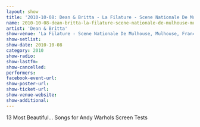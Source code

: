 ```yaml
---
layout: show
title: '2010-10-08: Dean & Britta - La Filature - Scene Nationale De Mulhouse, Mulhouse, France'
name: 2010-10-08-dean-britta-la-filature-scene-nationale-de-mulhouse-mulhouse-france
artist: 'Dean & Britta'
show-venue: 'La Filature - Scene Nationale De Mulhouse, Mulhouse, France'
show-setlist: 
show-date: 2010-10-08
category: 2010
show-radio: 
show-lastfm: 
show-cancelled: 
performers: 
facebook-event-url: 
show-poster-url: 
show-ticket-url: 
show-venue-website: 
show-additional: 
---
```


13 Most Beautiful... Songs for Andy Warhols Screen Tests